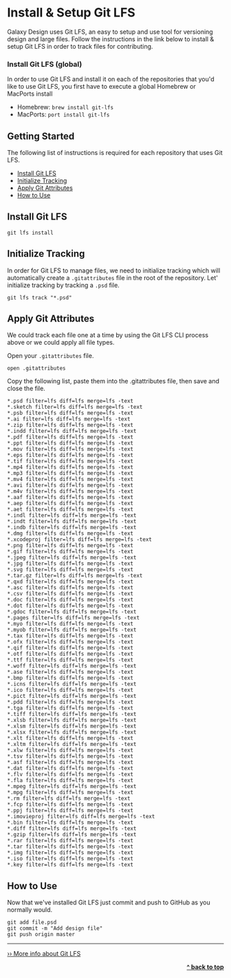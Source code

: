 # Install & Setup Git LFS

Galaxy Design uses Git LFS, an easy to setup and use tool for versioning design and large files. Follow the instructions in the link below to install & setup Git LFS in order to track files for contributing.

### Install Git LFS (global)

In order to use Git LFS and install it on each of the repositories that you'd like to use Git LFS, you first have to execute a global Homebrew or MacPorts install

- Homebrew: `brew install git-lfs`
- MacPorts: `port install git-lfs`

## Getting Started

The following list of instructions is required for each repository that uses Git LFS.

- [Install Git LFS](#install-git-lfs)
- [Initialize Tracking](#initialize-tracking)
- [Apply Git Attributes](#apply-git-attributes)
- [How to Use](#how-to-use)

## Install Git LFS

```
git lfs install
```

## Initialize Tracking

In order for Git LFS to manage files, we need to initialize tracking which will automatically create a `.gitattributes` file in the root of the repository. Let' initialize tracking by tracking a `.psd` file.

```
git lfs track "*.psd"
```

## Apply Git Attributes

We could track each file one at a time by using the Git LFS CLI process above or we could apply all file types.

Open your `.gitattributes` file.

```
open .gitattributes
```

Copy the following list, paste them into the .gitattributes file, then save and close the file.

```
*.psd filter=lfs diff=lfs merge=lfs -text
*.sketch filter=lfs diff=lfs merge=lfs -text
*.psb filter=lfs diff=lfs merge=lfs -text
*.ai filter=lfs diff=lfs merge=lfs -text
*.zip filter=lfs diff=lfs merge=lfs -text
*.indd filter=lfs diff=lfs merge=lfs -text
*.pdf filter=lfs diff=lfs merge=lfs -text
*.ppt filter=lfs diff=lfs merge=lfs -text
*.mov filter=lfs diff=lfs merge=lfs -text
*.eps filter=lfs diff=lfs merge=lfs -text
*.tif filter=lfs diff=lfs merge=lfs -text
*.mp4 filter=lfs diff=lfs merge=lfs -text
*.mp3 filter=lfs diff=lfs merge=lfs -text
*.mv4 filter=lfs diff=lfs merge=lfs -text
*.avi filter=lfs diff=lfs merge=lfs -text
*.m4v filter=lfs diff=lfs merge=lfs -text
*.aaf filter=lfs diff=lfs merge=lfs -text
*.aep filter=lfs diff=lfs merge=lfs -text
*.aet filter=lfs diff=lfs merge=lfs -text
*.indl filter=lfs diff=lfs merge=lfs -text
*.indt filter=lfs diff=lfs merge=lfs -text
*.indb filter=lfs diff=lfs merge=lfs -text
*.dmg filter=lfs diff=lfs merge=lfs -text
*.xcodeproj filter=lfs diff=lfs merge=lfs -text
*.png filter=lfs diff=lfs merge=lfs -text
*.gif filter=lfs diff=lfs merge=lfs -text
*.jpeg filter=lfs diff=lfs merge=lfs -text
*.jpg filter=lfs diff=lfs merge=lfs -text
*.svg filter=lfs diff=lfs merge=lfs -text
*.tar.gz filter=lfs diff=lfs merge=lfs -text
*.qxd filter=lfs diff=lfs merge=lfs -text
*.asc filter=lfs diff=lfs merge=lfs -text
*.csv filter=lfs diff=lfs merge=lfs -text
*.doc filter=lfs diff=lfs merge=lfs -text
*.dot filter=lfs diff=lfs merge=lfs -text
*.gdoc filter=lfs diff=lfs merge=lfs -text
*.pages filter=lfs diff=lfs merge=lfs -text
*.myo filter=lfs diff=lfs merge=lfs -text
*.myob filter=lfs diff=lfs merge=lfs -text
*.tax filter=lfs diff=lfs merge=lfs -text
*.ofx filter=lfs diff=lfs merge=lfs -text
*.qif filter=lfs diff=lfs merge=lfs -text
*.otf filter=lfs diff=lfs merge=lfs -text
*.ttf filter=lfs diff=lfs merge=lfs -text
*.woff filter=lfs diff=lfs merge=lfs -text
*.ase filter=lfs diff=lfs merge=lfs -text
*.bmp filter=lfs diff=lfs merge=lfs -text
*.icns filter=lfs diff=lfs merge=lfs -text
*.ico filter=lfs diff=lfs merge=lfs -text
*.pict filter=lfs diff=lfs merge=lfs -text
*.pdd filter=lfs diff=lfs merge=lfs -text
*.tga filter=lfs diff=lfs merge=lfs -text
*.tiff filter=lfs diff=lfs merge=lfs -text
*.xlsb filter=lfs diff=lfs merge=lfs -text
*.xlsm filter=lfs diff=lfs merge=lfs -text
*.xlsx filter=lfs diff=lfs merge=lfs -text
*.xlt filter=lfs diff=lfs merge=lfs -text
*.xltm filter=lfs diff=lfs merge=lfs -text
*.xlw filter=lfs diff=lfs merge=lfs -text
*.tsv filter=lfs diff=lfs merge=lfs -text
*.asf filter=lfs diff=lfs merge=lfs -text
*.dat filter=lfs diff=lfs merge=lfs -text
*.flv filter=lfs diff=lfs merge=lfs -text
*.fla filter=lfs diff=lfs merge=lfs -text
*.mpeg filter=lfs diff=lfs merge=lfs -text
*.mpg filter=lfs diff=lfs merge=lfs -text
*.rm filter=lfs diff=lfs merge=lfs -text
*.fcp filter=lfs diff=lfs merge=lfs -text
*.ppj filter=lfs diff=lfs merge=lfs -text
*.imovieproj filter=lfs diff=lfs merge=lfs -text
*.bin filter=lfs diff=lfs merge=lfs -text
*.diff filter=lfs diff=lfs merge=lfs -text
*.gzip filter=lfs diff=lfs merge=lfs -text
*.rar filter=lfs diff=lfs merge=lfs -text
*.tar filter=lfs diff=lfs merge=lfs -text
*.img filter=lfs diff=lfs merge=lfs -text
*.iso filter=lfs diff=lfs merge=lfs -text
*.key filter=lfs diff=lfs merge=lfs -text
```

## How to Use

Now that we've installed Git LFS just commit and push to GitHub as you normally would.

```
git add file.psd
git commit -m "Add design file"
git push origin master
```

----

[›› More info about Git LFS](https://git-lfs.github.com/)

<div align="right">
    <b><a href="#install--setup-git-lfs">^ back to top</a></b>
</div>